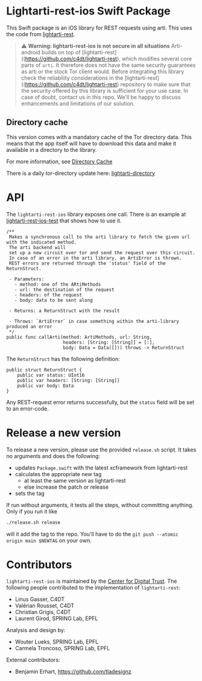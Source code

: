 # Lightarti-rest-ios Swift Package

This Swift package is an iOS library for REST requests using arti.
This uses the code from [lightarti-rest](https://github.com/c4dt/lightarti-rest).

> :warning: **Warning: lightarti-rest-ios is not secure in all situations** Arti-android builds on top of [lightarti-rest]((https://github.com/c4dt/lightarti-rest), which modifies several core parts of `arti`. It therefore does not have the same security guarantees as arti or the stock Tor client would. Before integrating this library check the reliability considerations in the [lightarti-rest]((https://github.com/c4dt/lightarti-rest) repository to make sure that the security offered by this library is sufficient for your use case. In case of doubt, contact us in this repo. We'll be happy to discuss enhancements and limitations of our solution.

## Directory cache

This version comes with a mandatory cache of the Tor directory data.
This means that the app itself will have to download this data and make
it available in a directory to the library.

For more information, see [Directory Cache](https://github.com/c4dt/lightarti-rest/blob/main/tools/README.md)

There is a daily tor-directory update here:
[lightarti-directory](https://github.com/c4dt/lightarti-directory)

# API

The `lightarti-rest-ios` library exposes one call.
There is an example at [lightarti-rest-ios-test](https://github.com/c4dt/lightarti-rest-ios-test/blob/main/lightarti-rest-ios-test/BackgroundCall.swift) that shows how
to use it.

```
/**
 Makes a synchronous call to the arti library to fetch the given url with the indicated method.
 The arti backend will
 set up a new circuit over tor and send the request over this circuit.
 In case of an error in the arti library, an ArtiError is thrown.
 REST errors are returned through the 'status' field of the ReturnStruct.

 - Parameters:
   - method: one of the ARtiMethods
   - url: the destination of the request
   - headers: of the request
   - body: data to be sent along

 - Returns: a ReturnStruct with the result

 - Throws: `ArtiError` in case something within the arti-library produced an error
 */
public func callArti(method: ArtiMethods, url: String,
                     headers: [String: [String]] = [:],
                     body: Data = Data([])) throws -> ReturnStruct
```

The `ReturnStruct` has the following definition:

```
public struct ReturnStruct {
    public var status: UInt16
    public var headers: [String: [String]]
    public var body: Data
}
```

Any REST-request error returns successfully, but the `status` field will be set to an error-code.

# Release a new version

To release a new version, please use the provided `release.sh` script.
It takes no arguments and does the following:

- updates `Package.swift` with the latest xcframework from lightarti-rest
- calculates the appropriate new tag
  - at least the same version as lightarti-rest
  - else increase the patch or release
- sets the tag

If run without arguments, it tests all the steps, without committing anything.
Only if you run it like

```bash
./release.sh release
```

will it add the tag to the repo.
You'll have to do the `git push --atomic origin main $NEWTAG` on your own.

# Contributors

`lightarti-rest-ios` is maintained by the [Center for Digital Trust](https://c4dt.org/). The following people contributed to the implementation of `lightarti-rest`:

- Linus Gasser, C4DT
- Valérian Rousset, C4DT
- Christian Grigis, C4DT
- Laurent Girod, SPRING Lab, EPFL

Analysis and design by:

- Wouter Lueks, SPRING Lab, EPFL
- Carmela Troncoso, SPRING Lab, EPFL

External contributors:
- Benjamin Erhart, https://github.com/tladesignz
